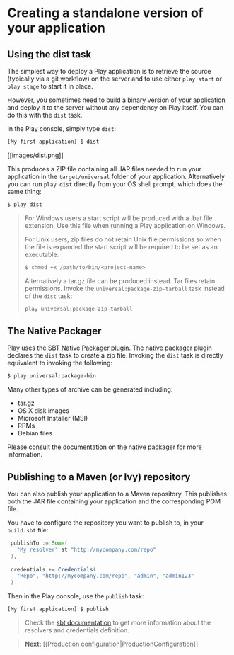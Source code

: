 # Creating a standalone version of your application

## Using the dist task

The simplest way to deploy a Play application is to retrieve the source (typically via a git workflow) on the server and to use either `play start` or `play stage` to start it in place.

However, you sometimes need to build a binary version of your application and deploy it to the server without any dependency on Play itself. You can do this with the `dist` task.

In the Play console, simply type `dist`:

```bash
[My first application] $ dist
```

[[images/dist.png]]

This produces a ZIP file containing all JAR files needed to run your application in the `target/universal` folder of your application. Alternatively you can run `play dist` directly from your OS shell prompt, which does the same thing:

```bash
$ play dist
```

> For Windows users a start script will be produced with a .bat file extension. Use this file when running a Play application on Windows.
>
> For Unix users, zip files do not retain Unix file permissions so when the file is expanded the start script will be required to be set as an executable:
>
> ```bash
> $ chmod +x /path/to/bin/<project-name>
> ```
>
> Alternatively a tar.gz file can be produced instead. Tar files retain permissions. Invoke the `universal:package-zip-tarball` task instead of the `dist` task:
>
> ```bash
> play universal:package-zip-tarball
> ```

## The Native Packager

Play uses the [SBT Native Packager plugin](http://www.scala-sbt.org/sbt-native-packager/). The native packager plugin declares the `dist` task to create a zip file. Invoking the `dist` task is directly equivalent to invoking the following:

```bash
$ play universal:package-bin
```

Many other types of archive can be generated including:

* tar.gz
* OS X disk images
* Microsoft Installer (MSI)
* RPMs
* Debian files

Please consult the [documentation](http://www.scala-sbt.org/sbt-native-packager) on the native packager for more information.

## Publishing to a Maven (or Ivy) repository

You can also publish your application to a Maven repository. This publishes both the JAR file containing your application and the corresponding POM file.

You have to configure the repository you want to publish to, in your `build.sbt` file:

```scala
 publishTo := Some(
   "My resolver" at "http://mycompany.com/repo"
 ),
 
 credentials += Credentials(
   "Repo", "http://mycompany.com/repo", "admin", "admin123"
 )
```

Then in the Play console, use the `publish` task:

```bash
[My first application] $ publish
```

> Check the [sbt documentation](http://www.scala-sbt.org/release/docs/index.html) to get more information about the resolvers and credentials definition.

> **Next:** [[Production configuration|ProductionConfiguration]]